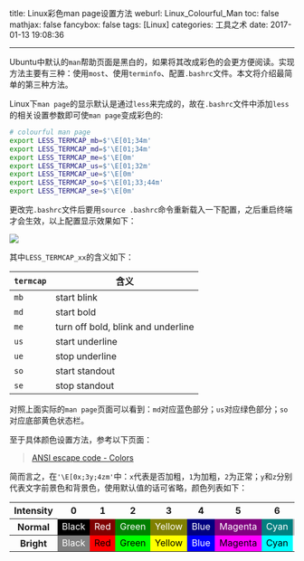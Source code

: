 title: Linux彩色man page设置方法
weburl: Linux_Colourful_Man
toc: false
mathjax: false
fancybox: false
tags: [Linux]
categories: 工具之术
date: 2017-01-13 19:08:36

---

Ubuntu中默认的`man`帮助页面是黑白的，如果将其改成彩色的会更方便阅读。实现方法主要有三种：使用`most`、使用`terminfo`、配置`.bashrc`文件。本文将介绍最简单的第三种方法。

<!--more-->

Linux下`man page`的显示默认是通过`less`来完成的，故在`.bashrc`文件中添加`less`的相关设置参数即可使`man page`变成彩色的:

```bash
# colourful man page
export LESS_TERMCAP_mb=$'\E[01;34m'
export LESS_TERMCAP_md=$'\E[01;34m'
export LESS_TERMCAP_me=$'\E[0m'
export LESS_TERMCAP_us=$'\E[01;32m'
export LESS_TERMCAP_ue=$'\E[0m'
export LESS_TERMCAP_so=$'\E[01;33;44m'
export LESS_TERMCAP_se=$'\E[0m'
```

更改完`.bashrc`文件后要用`source .bashrc`命令重新载入一下配置，之后重启终端才会生效，以上配置显示效果如下：

![](https://pic.gaomf.store/20170113183033.png-width600)

其中`LESS_TERMCAP_xx`的含义如下：

|`termcap`|含义|
|--------|----|
|`mb`|start blink|
|`md`|start bold|
|`me`|turn off bold, blink and underline|
|`us`|start underline|
|`ue`|stop underline|
|`so`|start standout|
|`se`|stop standout|

对照上面实际的`man page`页面可以看到：`md`对应蓝色部分；`us`对应绿色部分；`so`对应底部黄色状态栏。

至于具体颜色设置方法，参考以下页面：

> [ANSI escape code - Colors](https://en.wikipedia.org/wiki/ANSI_escape_code#Colors)

简而言之，在`'\E[0x;3y;4zm'`中：`x`代表是否加粗，`1`为加粗，`2`为正常；`y`和`z`分别代表文字前景色和背景色，使用默认值的话可省略，颜色列表如下：

<table><tr><th>Intensity</th><th>0</th><th>1</th><th>2</th><th>3</th><th>4</th><th>5</th><th>6</th><th>7</th></tr><tr><th>Normal</th><td style="background: black;color:white">Black</td><td style="background:maroon;color:white">Red</td><td style="background: green;color:white">Green</td><td style="background: olive;color:white">Yellow</td><td style="background: navy;color:white">Blue</td><td style="background: purple;color:white">Magenta</td><td style="background: teal;color:white">Cyan</td><td style="background: silver;color:black">White</td></tr><tr><th>Bright</th><td style="background: gray;color:white">Black</td><td style="background: red;color:black">Red</td><td style="background: lime;color:black">Green</td><td style="background: yellow;color:black">Yellow</td><td style="background: blue;color:white">Blue</td><td style="background: fuchsia;color:black">Magenta</td><td style="background: cyan;color:black">Cyan</td><td style="background: white;color:black">White</td></tr></table>